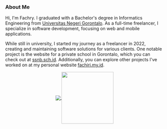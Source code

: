 ### About Me
Hi, I'm Fachry. I graduated with a Bachelor's degree in Informatics Engineering from <a href="https://ung.ac.id">Universitas Negeri Gorontalo</a>. As a full-time freelancer, I specialize in software development, focusing on web and mobile applications.

While still in university, I started my journey as a freelancer in 2022, creating and maintaining software solutions for various clients. One notable project is the website for a private school in Gorontalo, which you can check out at <a href="https://ssnb.sch.id">ssnb.sch.id</a>. Additionally, you can explore other projects I've worked on at my personal website <a href="https://fachiri.my.id">fachiri.my.id</a>.

<p align="center">
  <a href="https://github.com/fachiri?tab=repositories">
    <img
      align="center"
      src="https://github-readme-stats.vercel.app/api/top-langs/?username=fachryluid&layout=compact"
    />
  </a>
  <a href="https://github.com/fachiri?tab=repositories">
    <img
      align="center"
      height="165"
      src="https://github-readme-stats.vercel.app/api?username=fachryluid&count_private=true&show_icons=true&custom_title=Github%20Status&hide=issues"
    />
  </a>
</p>
